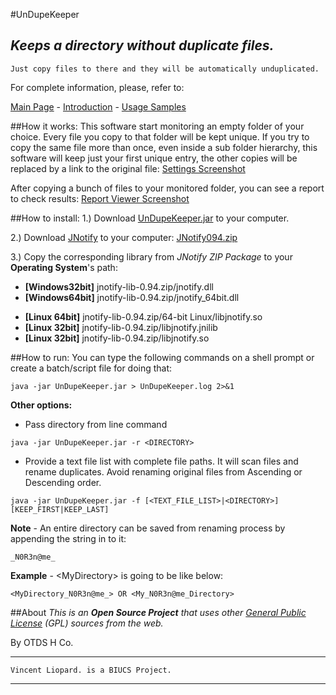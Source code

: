 #UnDupeKeeper

*Keeps a directory without duplicate files.*
--
    Just copy files to there and they will be automatically unduplicated.

For complete information, please, refer to:


[Main Page](http://vliopard.wordpress.com/undupekeeper/) - [Introduction](http://vliopard.wordpress.com/undupekeeper/introduction/) - [Usage Samples](http://vliopard.wordpress.com/undupekeeper/usage-samples/)

##How it works:
This software start monitoring an empty folder of your choice. Every file you copy to that folder will be kept unique. If you try to copy the same file more than once, even inside a sub folder hierarchy, this software will keep just your first unique entry, the other copies will be replaced by a link to the original file: [Settings Screenshot](https://github.com/vliopard/UnDupeKeeper/raw/master/undupekeeper1.png)

After copying a bunch of files to your monitored folder, you can see a report to check results: [Report Viewer Screenshot](https://github.com/vliopard/UnDupeKeeper/raw/master/undupekeeper2.png)

##How to install:
1.) Download [UnDupeKeeper.jar](https://github.com/vliopard/UnDupeKeeper/blob/master/UnDupeKeeper.jar?raw=true) to your computer. 

2.) Download [JNotify](http://jnotify.sourceforge.net/) to your computer: [JNotify094.zip](http://sourceforge.net/projects/jnotify/files/jnotify/jnotify-0.94/jnotify-lib-0.94.zip/download)

3.) Copy the corresponding library from *JNotify ZIP Package* to your **Operating System**'s path:

* **[Windows32bit]** jnotify-lib-0.94.zip/jnotify.dll
* **[Windows64bit]** jnotify-lib-0.94.zip/jnotify_64bit.dll
- **[Linux 64bit]** jnotify-lib-0.94.zip/64-bit Linux/libjnotify.so
- **[Linux 32bit]** jnotify-lib-0.94.zip/libjnotify.jnilib
- **[Linux 32bit]** jnotify-lib-0.94.zip/libjnotify.so

##How to run:
You can type the following commands on a shell prompt or create a batch/script file for doing that:

```
java -jar UnDupeKeeper.jar > UnDupeKeeper.log 2>&1
```

**Other options:**

- Pass directory from line command

```
java -jar UnDupeKeeper.jar -r <DIRECTORY>
```

- Provide a text file list with complete file paths. It will scan files and rename duplicates. Avoid renaming original files from Ascending or Descending order.

```
java -jar UnDupeKeeper.jar -f [<TEXT_FILE_LIST>|<DIRECTORY>] [KEEP_FIRST|KEEP_LAST]
```

**Note** - An entire directory can be saved from renaming process by appending the string in to it:

```
_N0R3n@me_
```

**Example** - \<MyDirectory\> is going to be like below:

```
<MyDirectory_N0R3n@me_> OR <My_N0R3n@me_Directory>
```

##About
*This is an* ***Open Source Project*** *that uses other [General Public License](http://www.gnu.org/copyleft/gpl.html) (GPL) sources from the web.*

By OTDS H Co.
___
    Vincent Liopard. is a BIUCS Project.
___

